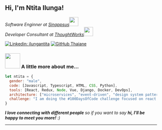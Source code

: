
<!--
**IlungaNtita/IlungaNtita** is a ✨ _special_ ✨ repository because its `README.md` (this file) appears on your GitHub profile.

Here are some ideas to get you started:

- 🔭 I’m currently working on ...
- 🌱 I’m currently learning ...
- 👯 I’m looking to collaborate on ...
- 🤔 I’m looking for help with ...
- 💬 Ask me about ...
- 📫 How to reach me: ...
- 😄 Pronouns: ...
- ⚡ Fun fact: ...
-->
<h2> Hi, I'm Ntita Ilunga!</h2>
<p><em>Software Enginner at <a href="http://www.sinappsus.co.za">Sinappsus</a><img src="https://media.giphy.com/media/fYSnHlufseco8Fh93Z/giphy.gif" width="30"></br>Developer Consultant at <a href="https://www.thoughtworks.com">ThoughtWorks</a><img src="https://media.giphy.com/media/WUlplcMpOCEmTGBtBW/giphy.gif" width="30"> 
</em></p>

<!-- [![Twitter: ThaiiBraga](https://img.shields.io/twitter/follow/ThaiiBraga?style=social)](https://twitter.com/ThaiiBraga) -->
[![Linkedin: ilungantita](https://img.shields.io/badge/-ilungantita-blue?style=flat-square&logo=Linkedin&logoColor=white&link=https://www.linkedin.com/in/ilungantita/)](https://www.linkedin.com/in/ilunga-ntita-53bb451a2/)
[![GitHub Thaiane](https://img.shields.io/github/followers/ilungantita?label=follow&style=social)](https://github.com/ilungantita)


### <img src="https://media.giphy.com/media/VgCDAzcKvsR6OM0uWg/giphy.gif" width="50"> A little more about me...  

```javascript
let ntita = {
  gender: "male",
  code: [Javascript, Typescript, HTML, CSS, Python],
  tools: [React, Redux, Node, Vue, Django, Docker, DevOps],
  architecture: ["microservices", "event-driven", "design system pattern"],
  challenge: "I am doing the #100DaysOfCode challenge focused on react and typescript"
}
```

<em><b>I love connecting with different people</b> so if you want to say <b>hi, I'll be happy to meet you more!</b> :)</em>

---
